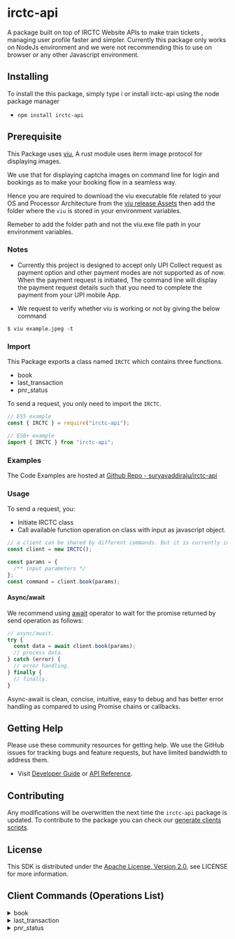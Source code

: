 # irctc-api
A package built on top of IRCTC Website APIs to make train tickets , managing user profile faster and simpler. Currently this package only works on NodeJs environment and we were not recommending this to use on browser or any other Javascript environment.

## Installing

To install the this package, simply type i or install irctc-api using the node package manager

- `npm install irctc-api`

## Prerequisite

This Package uses [viu](https://github.com/atanunq/viu), A rust module uses iterm image protocol for displaying images.

We use that for displaying captcha images on command line for login and bookings as to make your booking flow in a seamless way.

Hence you are required to download the viu executable file related to your OS and Processor Architecture from the [viu release Assets](https://github.com/atanunq/viu/releases/latest) then add the folder where the `viu` is stored in your environment variables.

Remeber to add the folder path and not the viu.exe file path in your environment variables.


### Notes

- Currently this project is designed to accept only UPI Collect request as payment option and other payment modes are not supported as of now. When the payment request is initiated, The command line will display the payment request details such that you need to complete the payment from your UPI mobile App.

- We request to verify whether viu is working or not by giving the below command

```console
$ viu example.jpeg -t
```

### Import

This Package exports a class named `IRCTC` which contains three functions.

- book
- last_transaction
- pnr_status

To send a request, you only need to import the `IRCTC`.

```js
// ES5 example
const { IRCTC } = require("irctc-api");
```

```ts
// ES6+ example
import { IRCTC } from "irctc-api";
```
### Examples

The Code Examples are hosted at [Github Repo - suryavaddiraju/irctc-api](https://github.com/suryavaddiraju/irctc-api/tree/main/examples)

### Usage

To send a request, you:

- Initiate IRCTC class
- Call available function operation on class with input as javascript object.

```js
// a client can be shared by different commands. But it is currently in development untill then use client seperately.
const client = new IRCTC();

const params = {
  /** input parameters */
};
const command = client.book(params);
```

#### Async/await

We recommend using [await](https://developer.mozilla.org/en-US/docs/Web/JavaScript/Reference/Operators/await)
operator to wait for the promise returned by send operation as follows:

```js
// async/await.
try {
  const data = await client.book(params);
  // process data.
} catch (error) {
  // error handling.
} finally {
  // finally.
}
```

Async-await is clean, concise, intuitive, easy to debug and has better error handling
as compared to using Promise chains or callbacks.

## Getting Help

Please use these community resources for getting help.
We use the GitHub issues for tracking bugs and feature requests, but have limited bandwidth to address them.

- Visit [Developer Guide](https://example.com/developer_guide.html) or [API Reference](https://example.com/api_reference.html).

## Contributing

Any modifications will be overwritten the next time the `irctc-api` package is updated. To contribute to the package you can check our [generate clients scripts](https://example.com/generate-clients.html).

## License

This SDK is distributed under the
[Apache License, Version 2.0](http://www.apache.org/licenses/LICENSE-2.0),
see LICENSE for more information.

## Client Commands (Operations List)

<details>
<summary>
book
</summary>

[Command API Reference](https://example.com/api_reference.html#book) / [Input](https://example.com/api_reference.html#book_input) / [Output](https://example.com/api_reference.html#book_output)

</details>
<details>
<summary>
last_transaction
</summary>

[Command API Reference](https://example.com/api_reference.html#last_transaction) / [Input](https://example.com/api_reference.html#last_transaction_input) / [Output](https://example.com/api_reference.html#last_transaction_output)

</details>
<details>
<summary>
pnr_status
</summary>

[Command API Reference](https://example.com/api_reference.html#pnr_status) / [Input](https://example.com/api_reference.html#pnr_status_input) / [Output](https://example.com/api_reference.html#pnr_status_output)

</details>
